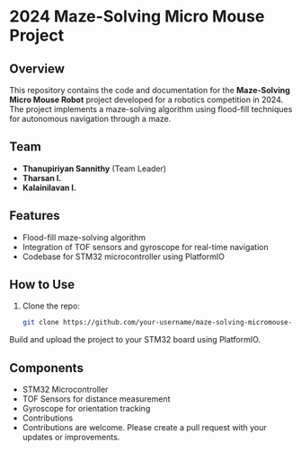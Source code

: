 # 2024 Maze-Solving Micro Mouse Project

## Overview
This repository contains the code and documentation for the **Maze-Solving Micro Mouse Robot** project developed for a robotics competition in 2024. The project implements a maze-solving algorithm using flood-fill techniques for autonomous navigation through a maze.

## Team
- **Thanupiriyan Sannithy** (Team Leader)
- **Tharsan I.**
- **Kalainilavan I.**

## Features
- Flood-fill maze-solving algorithm
- Integration of TOF sensors and gyroscope for real-time navigation
- Codebase for STM32 microcontroller using PlatformIO

## How to Use
1. Clone the repo:
   ```bash
   git clone https://github.com/your-username/maze-solving-micromouse-2024.git
Build and upload the project to your STM32 board using PlatformIO.

## Components

- STM32 Microcontroller
- TOF Sensors for distance measurement
- Gyroscope for orientation tracking
- Contributions
- Contributions are welcome. Please create a pull request with your updates or improvements.

